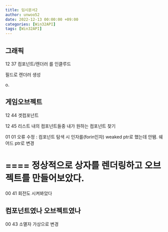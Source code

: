 ```yaml
---
title: 임시문서2
author: unwoo52
date: 2022-12-13 00:00:00 +09:00
categories: [Win32API]
tags: [Win32API]
---
```




## 그래픽

12 37 컴포넌트/렌더러 를 인클루드

필드로 렌더러 생성

o.

## 게임오브젝트

12 44 겟컴포넌트

12 45 리스트 내의 컴포넌트들중 내가 원하는 컴포넌트 찾기

01 01 오류 수정 : 컴포넌트 탐색 시 인자를(forin인자) weaked ptr로 했는데 안됌. 쉐어드 ptr로 변경


====
정상적으로 상자를 렌더링하고 오브젝트를 만들어보았다.
====

00 41 회전도 시켜봐았다


## 컴포넌트였나 오브젝트였나

00 43 소멸자 가상으로 변경
